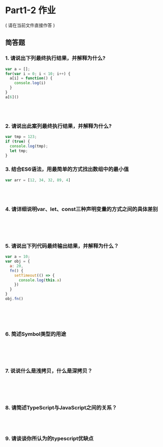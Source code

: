 # Part1-2 作业

( 请在当前文件直接作答 )

## 简答题

### 1. 请说出下列最终执行结果，并解释为什么?

```javascript
var a = [];
for(var i = 0; i < 10; i++) {
  a[i] = function() {
    console.log(i)
  }
}
a[6]()
```

<br />
<br />

### 2. 请说出此案列最终执行结果，并解释为什么?

```javascript
var tmp = 123;
if (true) {
  console.log(tmp);
  let tmp;
}
```

### 3. 结合ES6语法，用最简单的方式找出数组中的最小值

```javascript
var arr = [12, 34, 32, 89, 4]
```

<br />
<br />

### 4. 请详细说明var、let、const三种声明变量的方式之间的具体差别

<br />
<br />
　

### 5. 请说出下列代码最终输出结果，并解释为什么？

```javascript
var a = 10;
var obj = {
  a: 20,
  fn() {
    setTimeout(() => {
      console.log(this.a)
    })
  }
}
obj.fn()
```
<br />
<br />
　

### 6. 简述Symbol类型的用途

<br />
<br />
　

### 7. 说说什么是浅拷贝，什么是深拷贝？

<br />
<br />
　

### 8. 请简述TypeScript与JavaScript之间的关系？

<br />
<br />


### 9. 请谈谈你所认为的typescript优缺点

<br />
<br />
